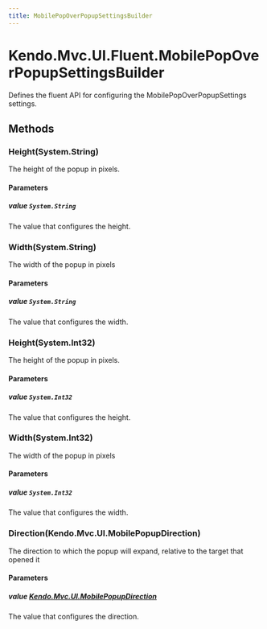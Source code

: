 ```yaml
---
title: MobilePopOverPopupSettingsBuilder
---
```


# Kendo.Mvc.UI.Fluent.MobilePopOverPopupSettingsBuilder
Defines the fluent API for configuring the MobilePopOverPopupSettings settings.




## Methods


### Height(System.String)
The height of the popup in pixels.


#### Parameters

##### value `System.String`
The value that configures the height.





### Width(System.String)
The width of the popup in pixels


#### Parameters

##### value `System.String`
The value that configures the width.





### Height(System.Int32)
The height of the popup in pixels.


#### Parameters

##### value `System.Int32`
The value that configures the height.





### Width(System.Int32)
The width of the popup in pixels


#### Parameters

##### value `System.Int32`
The value that configures the width.





### Direction(Kendo.Mvc.UI.MobilePopupDirection)
The direction to which the popup will expand, relative to the target that opened it


#### Parameters

##### value [Kendo.Mvc.UI.MobilePopupDirection](/api/wrappers/aspnet-mvc/Kendo.Mvc.UI/MobilePopupDirection)
The value that configures the direction.






